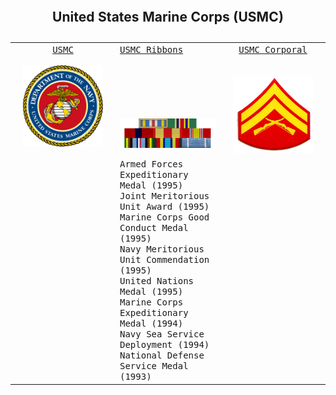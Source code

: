 
<table style="width:100%">
    <caption>
        <h2>
            United States Marine Corps (USMC)
        </h2>
    </caption>
    <tr valign="top">
        <td align="center" width="33%">
            <kbd>
                <a href="https://en.wikipedia.org/wiki/United_States_Marine_Corps">USMC</a>
                <br>
                <br>
                <img src="/Images/Military/USMC.png" align="middle" width="128px" title="USMC" />
                <br>
                <br>
            </kbd>
        </td>
        <td align="left" width="33%">
            <kbd>
                <a href="http://www.americanwarlibrary.com/display/usmc.htm">USMC Ribbons</a>
                <br>
                <br>
                <br>
                <br>
                <br>
                <br>
                <br>
                <img src="/Images/Military/Ribbons.png" align="top" width="256px" title="Ribbons" />
                <br>
                <br>Armed Forces Expeditionary Medal (1995)
                <br>Joint Meritorious Unit Award (1995)
                <br>Marine Corps Good Conduct Medal (1995)
                <br>Navy Meritorious Unit Commendation (1995)
                <br>United Nations Medal (1995)
                <br>Marine Corps Expeditionary Medal (1994)
                <br>Navy Sea Service Deployment (1994)
                <br>National Defense Service Medal (1993)
                <br>
            </kbd>
        </td>
        <td align="center" width="33%">
            <kbd>
                <a href="https://www.military-ranks.org/marine-corps/corporal">USMC Corporal</a>
                <br>
                <br>
                <br>
                <img src="/Images/Military/Corporal.png" align="top" width="128px" title="Corporal" />
                <br>
                <br>
            </kbd>
        </td>
        </tr>
        </table>
